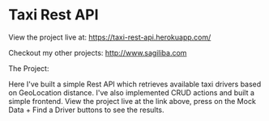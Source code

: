 # Taxi Rest API

View the project live at: https://taxi-rest-api.herokuapp.com/

Checkout my other projects: http://www.sagiliba.com

The Project:

Here I've built a simple Rest API which retrieves available taxi drivers based on GeoLocation distance.
I've also implemented CRUD actions and built a simple frontend.
View the project live at the link above,
press on the Mock Data + Find a Driver buttons to see the results.
